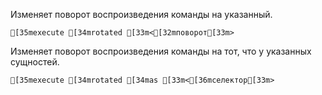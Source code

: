 Изменяет поворот воспроизведения команды на указанный.
```ansi
[35mexecute [34mrotated [33m<[32mповорот[33m>
```
Изменяет поворот воспроизведения команды на тот, что у указанных сущностей.
```ansi
[35mexecute [34mrotated [34mas [33m<[36mселектор[33m>
```